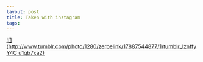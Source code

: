 ```yaml
--- 
layout: post
title: Taken with instagram
tags: 
---
```

[![](http://www.tumblr.com/photo/1280/zeroelink/17887544877/1/tumblr_lznffyY4C
u1qb7xa2)](http://instagr.am/p/HMbQuaucO_/)

